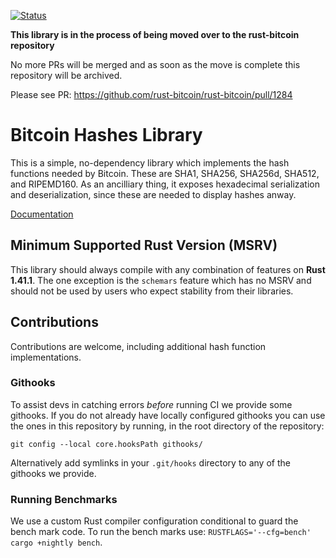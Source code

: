 [![Status](https://travis-ci.org/rust-bitcoin/bitcoin_hashes.png?branch=master)](https://travis-ci.org/rust-bitcoin/bitcoin_hashes)

**This library is in the process of being moved over to the rust-bitcoin repository**

No more PRs will be merged and as soon as the move is complete this repository will be archived.

Please see PR: https://github.com/rust-bitcoin/rust-bitcoin/pull/1284

# Bitcoin Hashes Library

This is a simple, no-dependency library which implements the hash functions
needed by Bitcoin. These are SHA1, SHA256, SHA256d, SHA512, and RIPEMD160. As an
ancilliary thing, it exposes hexadecimal serialization and deserialization,
since these are needed to display hashes anway.

[Documentation](https://docs.rs/bitcoin_hashes/)

## Minimum Supported Rust Version (MSRV)

This library should always compile with any combination of features on **Rust 1.41.1**.
The one exception is the `schemars` feature which has no MSRV and should not be used
by users who expect stability from their libraries.

## Contributions

Contributions are welcome, including additional hash function implementations.

### Githooks

To assist devs in catching errors _before_ running CI we provide some githooks. If you do not
already have locally configured githooks you can use the ones in this repository by running, in the
root directory of the repository:
```
git config --local core.hooksPath githooks/
```

Alternatively add symlinks in your `.git/hooks` directory to any of the githooks we provide.

### Running Benchmarks

We use a custom Rust compiler configuration conditional to guard the bench mark code. To run the
bench marks use: `RUSTFLAGS='--cfg=bench' cargo +nightly bench`.

